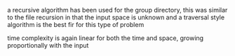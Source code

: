 a recursive algorithm has been used for the group directory, this was similar to the file recursion in that the input space is unknown and a traversal style algorithm is the best fir for this type of problem

time complexity is again linear for both the time and space, growing proportionally with the input